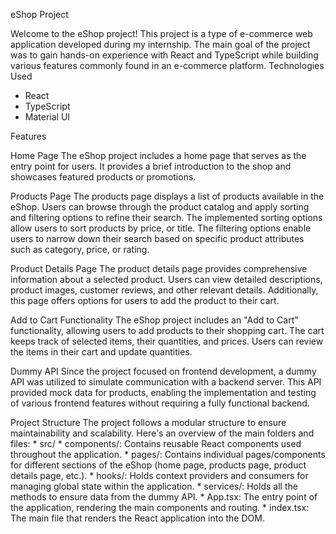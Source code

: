 eShop Project

Welcome to the eShop project! This project is a type of e-commerce web application developed during my internship. The main goal of the project was to gain hands-on experience with React and TypeScript while building various features commonly found in an e-commerce platform.
Technologies Used
* React
* TypeScript
* Material UI

Features

Home Page
The eShop project includes a home page that serves as the entry point for users. It provides a brief introduction to the shop and showcases featured products or promotions.

Products Page
The products page displays a list of products available in the eShop. Users can browse through the product catalog and apply sorting and filtering options to refine their search. The implemented sorting options allow users to sort products by price, or title. The filtering options enable users to narrow down their search based on specific product attributes such as category, price, or rating.

Product Details Page
The product details page provides comprehensive information about a selected product. Users can view detailed descriptions, product images, customer reviews, and other relevant details. Additionally, this page offers options for users to add the product to their cart. 

Add to Cart Functionality
The eShop project includes an "Add to Cart" functionality, allowing users to add products to their shopping cart. The cart keeps track of selected items, their quantities, and prices. Users can review the items in their cart and update quantities.

Dummy API
Since the project focused on frontend development, a dummy API was utilized to simulate communication with a backend server. This API provided mock data for products, enabling the implementation and testing of various frontend features without requiring a fully functional backend.

Project Structure
The project follows a modular structure to ensure maintainability and scalability. Here's an overview of the main folders and files:
    * src/
    * components/: Contains reusable React components used throughout the application.
    * pages/: Contains individual pages/components for different sections of the eShop (home page, products page, product details page, etc.).
    * hooks/: Holds context providers and consumers for managing global state within the application.
    * services/: Holds all the methods to ensure data from the dummy API.
    * App.tsx: The entry point of the application, rendering the main components and routing.
    * index.tsx: The main file that renders the React application into the DOM.
    
